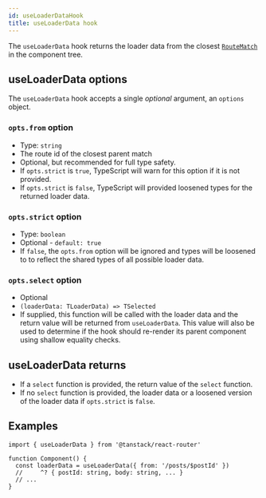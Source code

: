 ```yaml
---
id: useLoaderDataHook
title: useLoaderData hook
---
```


The `useLoaderData` hook returns the loader data from the closest [`RouteMatch`](./RouteMatchType.md) in the component tree.

## useLoaderData options

The `useLoaderData` hook accepts a single _optional_ argument, an `options` object.

### `opts.from` option

- Type: `string`
- The route id of the closest parent match
- Optional, but recommended for full type safety.
- If `opts.strict` is `true`, TypeScript will warn for this option if it is not provided.
- If `opts.strict` is `false`, TypeScript will provided loosened types for the returned loader data.

### `opts.strict` option

- Type: `boolean`
- Optional - `default: true`
- If `false`, the `opts.from` option will be ignored and types will be loosened to to reflect the shared types of all possible loader data.

### `opts.select` option

- Optional
- `(loaderData: TLoaderData) => TSelected`
- If supplied, this function will be called with the loader data and the return value will be returned from `useLoaderData`. This value will also be used to determine if the hook should re-render its parent component using shallow equality checks.

## useLoaderData returns

- If a `select` function is provided, the return value of the `select` function.
- If no `select` function is provided, the loader data or a loosened version of the loader data if `opts.strict` is `false`.

## Examples

```tsx
import { useLoaderData } from '@tanstack/react-router'

function Component() {
  const loaderData = useLoaderData({ from: '/posts/$postId' })
  //     ^? { postId: string, body: string, ... }
  // ...
}
```
